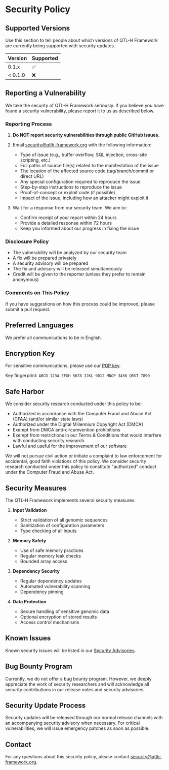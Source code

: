 # Security Policy

## Supported Versions

Use this section to tell people about which versions of QTL-H Framework are currently being supported with security updates.

| Version | Supported          |
| ------- | ------------------ |
| 0.1.x   | :white_check_mark: |
| < 0.1.0 | :x:                |

## Reporting a Vulnerability

We take the security of QTL-H Framework seriously. If you believe you have found a security vulnerability, please report it to us as described below.

### Reporting Process

1. **Do NOT report security vulnerabilities through public GitHub issues.**

2. Email security@qtlh-framework.org with the following information:
   - Type of issue (e.g., buffer overflow, SQL injection, cross-site scripting, etc.)
   - Full paths of source file(s) related to the manifestation of the issue
   - The location of the affected source code (tag/branch/commit or direct URL)
   - Any special configuration required to reproduce the issue
   - Step-by-step instructions to reproduce the issue
   - Proof-of-concept or exploit code (if possible)
   - Impact of the issue, including how an attacker might exploit it

3. Wait for a response from our security team. We aim to:
   - Confirm receipt of your report within 24 hours
   - Provide a detailed response within 72 hours
   - Keep you informed about our progress in fixing the issue

### Disclosure Policy

- The vulnerability will be analyzed by our security team
- A fix will be prepared privately
- A security advisory will be prepared
- The fix and advisory will be released simultaneously
- Credit will be given to the reporter (unless they prefer to remain anonymous)

### Comments on This Policy

If you have suggestions on how this process could be improved, please submit a pull request.

## Preferred Languages

We prefer all communications to be in English.

## Encryption Key

For sensitive communications, please use our [PGP key](https://qtlh-framework.org/security/pgp-key.asc).

Key fingerprint: `ABCD 1234 EFGH 5678 IJKL 9012 MNOP 3456 QRST 7890`

## Safe Harbor

We consider security research conducted under this policy to be:
- Authorized in accordance with the Computer Fraud and Abuse Act (CFAA) (and/or similar state laws)
- Authorized under the Digital Millennium Copyright Act (DMCA)
- Exempt from DMCA anti-circumvention prohibitions
- Exempt from restrictions in our Terms & Conditions that would interfere with conducting security research
- Lawful and useful for the improvement of our software

We will not pursue civil action or initiate a complaint to law enforcement for accidental, good faith violations of this policy. We consider security research conducted under this policy to constitute "authorized" conduct under the Computer Fraud and Abuse Act.

## Security Measures

The QTL-H Framework implements several security measures:

1. **Input Validation**
   - Strict validation of all genomic sequences
   - Sanitization of configuration parameters
   - Type checking of all inputs

2. **Memory Safety**
   - Use of safe memory practices
   - Regular memory leak checks
   - Bounded array access

3. **Dependency Security**
   - Regular dependency updates
   - Automated vulnerability scanning
   - Dependency pinning

4. **Data Protection**
   - Secure handling of sensitive genomic data
   - Optional encryption of stored results
   - Access control mechanisms

## Known Issues

Known security issues will be listed in our [Security Advisories](https://github.com/qtlh-framework/qtlh-framework/security/advisories).

## Bug Bounty Program

Currently, we do not offer a bug bounty program. However, we deeply appreciate the work of security researchers and will acknowledge all security contributions in our release notes and security advisories.

## Security Update Process

Security updates will be released through our normal release channels with an accompanying security advisory when necessary. For critical vulnerabilities, we will issue emergency patches as soon as possible.

## Contact

For any questions about this security policy, please contact security@qtlh-framework.org.
